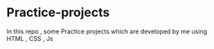 # Practice-projects
In this repo , some Practice projects which are developed by me  using HTML , CSS , Js
